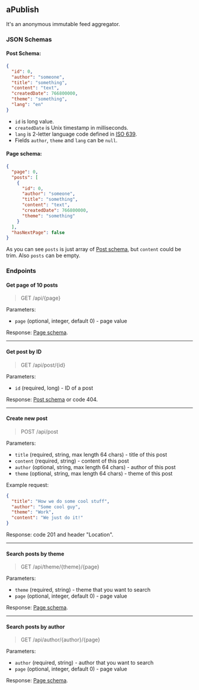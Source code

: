 ## aPublish

It's an anonymous immutable feed aggregator.

### JSON Schemas

#### Post Schema:
```json
{
  "id": 0,
  "author": "someone",
  "title": "something",
  "content": "text",
  "createdDate": 766800000,
  "theme": "something",
  "lang": "en"
}
```
* `id` is long value.
* `createdDate` is Unix timestamp in milliseconds.
* `lang` is 2-letter language code defined in [ISO 639](https://en.wikipedia.org/wiki/ISO_639).
* Fields `author`, `theme` and `lang` can be `null`.


#### Page schema:
```json
{
  "page": 0,
  "posts": [
    {
      "id": 0,
      "author": "someone",
      "title": "something",
      "content": "text",
      "createdDate": 766800000,
      "theme": "something"
    }
  ],
  "hasNextPage": false
}
```
As you can see `posts` is just array of [Post schema](#post-schema), but `content` could be trim.
Also `posts` can be empty.

### Endpoints

#### Get page of 10 posts
> GET /api/{page}

Parameters:
* `page` (optional, integer, default 0) - page value

Response: [Page schema](#page-schema).

---
#### Get post by ID
> GET /api/post/{id}

Parameters:
* `id` (required, long) - ID of a post

Response: [Post schema](#post-schema) or code 404.

---
#### Create new post
> POST /api/post

Parameters:
* `title` (required, string, max length 64 chars) - title of this post
* `content` (required, string) - content of this post
* `author` (optional, string, max length 64 chars) - author of this post
* `theme` (optional, string, max length 64 chars) - theme of this post

Example request:
```json
{
  "title": "How we do some cool stuff",
  "author": "Some cool guy",
  "theme": "Work",
  "content": "We just do it!"
}
```

Response:
code 201 and header "Location". 

---
#### Search posts by theme
> GET /api/theme/{theme}/{page}

Parameters:
* `theme` (required, string) - theme that you want to search
* `page` (optional, integer, default 0) - page value

Response: [Page schema](#page-schema).

---
#### Search posts by author
> GET /api/author/{author}/{page}

Parameters:
* `author` (required, string) - author that you want to search
* `page` (optional, integer, default 0) - page value

Response: [Page schema](#page-schema).